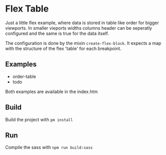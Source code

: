 # Flex Table

Just a little flex example, where data is stored in table
like order for bigger viewports.
In smaller vieports widths columns header can be seperatly configured
 and the same is true for the data itself.
 
The configuration is done by the mixin `create-flex-block`.
It expects a map with the structure of the flex 'table' for
each breakpoint.

## Examples

- order-table
- todo

Both examples are available in the index.htm

## Build
 
Build the project with `pm install`

## Run

Compile the sass with `npm run build:sass`